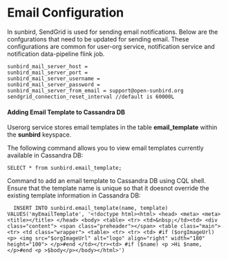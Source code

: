 # Email Configuration

In sunbird, SendGrid is used for sending email notifications. Below are the confgurations that need to be updated for sending email. These configurations are common for user-org service, notification service and notification data-pipeline flink job.

```
sunbird_mail_server_host = 
sunbird_mail_server_port = 
sunbird_mail_server_username = 
sunbird_mail_server_password = 
sunbird_mail_server_from_email = support@open-sunbird.org
sendgrid_connection_reset_interval //default is 60000L
```

#### Adding Email Template to Cassandra DB <a href="#adding-email-template-to-cassandra-db" id="adding-email-template-to-cassandra-db"></a>

Userorg service stores email templates in the table **email\_template** within the **sunbird** keyspace.

The following command allows you to view email templates currently available in Cassandra DB:

`SELECT * from sunbird.email_template;`

Command to add an email template to Cassandra DB using CQL shell. Ensure that the template name is unique so that it doesnot override the existing template information in Cassandra DB:

```
  INSERT INTO sunbird.email_template(name, template) VALUES('myEmailTemplate', '<!doctype html><html> <head> <meta> <meta> <title></title> </head> <body> <table> <tr> <td>&nbsp;</td><td> <div class="content"> <span class="preheader"></span> <table class="main"> <tr> <td class="wrapper"> <table> <tr> <tr> <td> #if ($orgImageUrl) <p> <img src="$orgImageUrl" alt="logo" align="right" width="180" height="100"> </p>#end </td></tr><td> #if ($name) <p >Hi $name,</p>#end <p >$body</p></body></html>')

```

